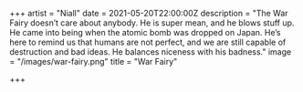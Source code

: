 +++
artist = "Niall"
date = 2021-05-20T22:00:00Z
description = "The War Fairy doesn’t care about anybody.  He is super mean, and he blows stuff up.  He came into being when the atomic bomb was dropped on Japan.  He’s here to remind us that humans are not perfect, and we are still capable of destruction and bad ideas.  He balances niceness with his badness."
image = "/images/war-fairy.png"
title = "War Fairy"

+++

